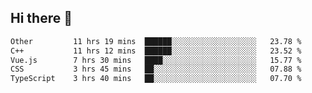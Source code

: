 ## Hi there 👋

<!--START_SECTION:waka-->

```txt
Other         11 hrs 19 mins  ██████░░░░░░░░░░░░░░░░░░░   23.78 %
C++           11 hrs 12 mins  ██████░░░░░░░░░░░░░░░░░░░   23.52 %
Vue.js        7 hrs 30 mins   ████░░░░░░░░░░░░░░░░░░░░░   15.77 %
CSS           3 hrs 45 mins   ██░░░░░░░░░░░░░░░░░░░░░░░   07.88 %
TypeScript    3 hrs 40 mins   ██░░░░░░░░░░░░░░░░░░░░░░░   07.70 %
```

<!--END_SECTION:waka-->
